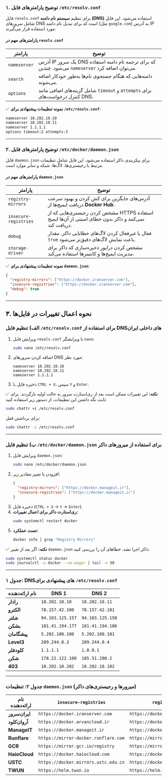 ### **۱. توضیح پارامترهای فایل `/etc/resolv.conf`**  
فایل `resolv.conf` برای تنظیم **سیستم نام دامنه (DNS)** استفاده می‌شود. این فایل شامل سرورهای DNS است که برای تبدیل نام دامنه (مثل `google.com`) به آدرس IP مورد استفاده قرار می‌گیرند.

#### **پارامترهای مهم در `resolv.conf`**  
| پارامتر | توضیح |
|---------|-------|
| `nameserver` | آدرس IP یک سرور DNS که برای ترجمه نام دامنه استفاده می‌شود. چندین `nameserver` می‌توان اضافه کرد. |
| `search` | دامنه‌هایی که هنگام جستجوی نام‌ها به‌طور خودکار اضافه می‌شوند. |
| `options` | شامل گزینه‌های اضافی مانند `timeout` و `attempts` برای کنترل درخواست‌های DNS. |

✅ **نمونه تنظیمات پیشنهادی برای `/etc/resolv.conf`**:  
```bash
nameserver 10.202.10.10
nameserver 10.202.10.11
nameserver 1.1.1.1
options timeout:2 attempts:3
```

---

### **۲. توضیح پارامترهای فایل `/etc/docker/daemon.json`**  
فایل `daemon.json` برای پیکربندی داکر استفاده می‌شود. این فایل شامل تنظیمات مرتبط با رجیستری‌ها، لاگ‌ها، شبکه و سایر موارد است.

#### **پارامترهای مهم در `daemon.json`**  
| پارامتر | توضیح |
|---------|-------|
| `registry-mirrors` | آدرس‌های جایگزین برای کش کردن و بهبود سرعت دریافت ایمیج‌ها از **Docker Hub**. |
| `insecure-registries` | مشخص کردن رجیستری‌هایی که از HTTPS استفاده نمی‌کنند و داکر بدون خطای امنیتی از آن‌ها ایمیج دریافت کند. |
| `debug` | فعال یا غیرفعال کردن لاگ‌های خطایابی داکر. مقدار `true` باعث نمایش لاگ‌های دقیق‌تر می‌شود. |
| `storage-driver` | مشخص کردن درایور ذخیره‌سازی که داکر برای مدیریت ایمیج‌ها و کانتینرها استفاده می‌کند. |

✅ **نمونه تنظیمات پیشنهادی برای `daemon.json`**:  
```json
{
  "registry-mirrors": ["https://docker.iranserver.com"],
  "insecure-registries": ["https://docker.iranserver.com"],
  "debug": true
}
```

---

## **۳. نحوه اعمال تغییرات در فایل‌ها**
### **الف) تنظیم فایل `/etc/resolv.conf` برای استفاده از DNSهای داخلی ایران**  
1. ویرایش فایل `resolv.conf` با ویرایشگر `nano`:
   ```bash
   sudo nano /etc/resolv.conf
   ```
2. اضافه کردن سرورهای DNS مورد نظر:
   ```
   nameserver 10.202.10.10
   nameserver 10.202.10.11
   nameserver 1.1.1.1
   ```
3. ذخیره فایل با `CTRL + X`، سپس `Y` و `Enter`.

✅ **نکته:** این تغییرات ممکن است بعد از ری‌استارت سرور به حالت اولیه بازگردند. برای ثابت نگه داشتن این تنظیمات، از دستور زیر استفاده کنید:
   ```bash
   sudo chattr +i /etc/resolv.conf
   ```
   برای برداشتن قفل:
   ```bash
   sudo chattr -i /etc/resolv.conf
   ```

---

### **ب) تنظیم فایل `/etc/docker/daemon.json` برای استفاده از میرورهای داکر**
1. ویرایش فایل `daemon.json`:
   ```bash
   sudo nano /etc/docker/daemon.json
   ```
2. افزودن یا تغییر مقادیر زیر:
   ```json
   {
     "registry-mirrors": ["https://docker.manageit.ir"],
     "insecure-registries": ["https://docker.manageit.ir"]
   }
   ```
3. ذخیره فایل (`CTRL + X` → `Y` → `Enter`).
4. **ری‌استارت داکر برای اعمال تغییرات:**
   ```bash
   sudo systemctl restart docker
   ```
5. **تست عملکرد:**  
   ```bash
   docker info | grep "Registry Mirrors"
   ```

✅ **نکته:** اگر بعد از تغییر `daemon.json` داکر اجرا نشد، خطاهای آن را بررسی کنید:
   ```bash
   sudo systemctl status docker
   sudo journalctl -u docker --no-pager | tail -n 50
   ```

---
### جدول ۱: **DNSهای پیشنهادی برای `/etc/resolv.conf`**
| نام ارائه‌دهنده | DNS 1 | DNS 2 |
|---------------|------------|------------|
| **رادار** | `10.202.10.10` | `10.202.10.11` |
| **الکترو** | `78.157.42.100` | `78.157.42.101` |
| **شلتر** | `94.103.125.157` | `94.103.125.158` |
| **بشکن** | `181.41.194.177` | `181.41.194.186` |
| **پیشگامان** | `5.202.100.100` | `5.202.100.101` |
| **Level3** | `209.244.0.3` | `209.244.0.4` |
| **کلودفلر** | `1.1.1.1` | `1.0.0.1` |
| **شکن** | `178.22.122.100` | `185.51.200.2` |
| **403** | `10.202.10.202` | `10.202.10.102` |

---

### جدول ۲: **تنظیمات `daemon.json` (میرورها و رجیستری‌های داکر)**
| نام ارائه‌دهنده | `insecure-registries` | `registry-mirrors` |
|---------------|------------------------|----------------------|
| **ایران‌سرور** | `https://docker.iranserver.com` | `https://docker.iranserver.com` |
| **آروان‌کلود** | `https://docker.arvancloud.ir` | `https://docker.arvancloud.ir` |
| **ManageIT** | `https://docker.manageit.ir` | `https://docker.manageit.ir` |
| **Runflare** | `https://mirror-docker.runflare.com` | `https://mirror-docker.runflare.com` |
| **GCR** | `https://mirror.gcr.io/registry` | `https://mirror.gcr.io/registry` |
| **HaioCloud** | `https://docker.haiocloud.com` | `https://docker.haiocloud.com` |
| **USTC** | `https://docker.mirrors.ustc.edu.cn` | `https://docker.mirrors.ustc.edu.cn` |
| **TWUN** | `https://helm.twun.io` | `https://helm.twun.io` |

